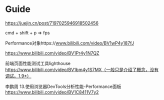# Guide


https://juejin.cn/post/7197025946918502456

cmd +  shift + p => fps

Performance对象https://www.bilibili.com/video/BV1wP4y187fJ

https://www.bilibili.com/video/BV1Pr4y1N7QZ

前端页面性能测试工具lighthouse
https://www.bilibili.com/video/BV1bm4y1S7MX（一般只是介绍了概念，没有调试。1.9*）

李鹏周 13.使用浏览器DevTools分析性能-Performance面板 https://www.bilibili.com/video/BV1C8411V7y2